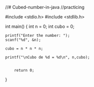 //# Cubed-number-in-java
//practicing

#include <stdio.h>
#include <stdlib.h>

int main()
{
    int n = 0;
    int cubo = 0;

    printf("Enter the number: ");
    scanf("%d", &n);

    cubo = n * n * n;

    printf("\nCubo de %d = %d\n", n,cubo);


        return 0;
}
